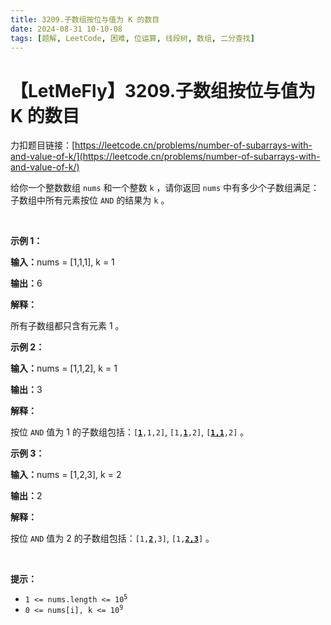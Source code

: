 ```yaml
---
title: 3209.子数组按位与值为 K 的数目
date: 2024-08-31 10-10-08
tags: [题解, LeetCode, 困难, 位运算, 线段树, 数组, 二分查找]
---
```


# 【LetMeFly】3209.子数组按位与值为 K 的数目

力扣题目链接：[https://leetcode.cn/problems/number-of-subarrays-with-and-value-of-k/](https://leetcode.cn/problems/number-of-subarrays-with-and-value-of-k/)

<p>给你一个整数数组&nbsp;<code>nums</code>&nbsp;和一个整数&nbsp;<code>k</code>&nbsp;，请你返回&nbsp;<code>nums</code>&nbsp;中有多少个<span data-keyword="subarray-nonempty">子数组</span>满足：子数组中所有元素按位&nbsp;<code>AND</code>&nbsp;的结果为 <code>k</code>&nbsp;。</p>

<p>&nbsp;</p>

<p><strong class="example">示例 1：</strong></p>

<div class="example-block">
<p><span class="example-io"><b>输入：</b>nums = [1,1,1], k = 1</span></p>

<p><span class="example-io"><b>输出：</b>6</span></p>

<p><strong>解释：</strong></p>

<p>所有子数组都只含有元素 1 。</p>
</div>

<p><strong class="example">示例 2：</strong></p>

<div class="example-block">
<p><span class="example-io"><b>输入：</b>nums = [1,1,2], k = 1</span></p>

<p><span class="example-io"><b>输出：</b>3</span></p>

<p><b>解释：</b></p>

<p>按位&nbsp;<code>AND</code>&nbsp;值为 1 的子数组包括：<code>[<u><strong>1</strong></u>,1,2]</code>, <code>[1,<u><strong>1</strong></u>,2]</code>, <code>[<u><strong>1,1</strong></u>,2]</code>&nbsp;。</p>
</div>

<p><strong class="example">示例 3：</strong></p>

<div class="example-block">
<p><span class="example-io"><b>输入：</b>nums = [1,2,3], k = 2</span></p>

<p><span class="example-io"><b>输出：</b>2</span></p>

<p><strong>解释：</strong></p>

<p>按位&nbsp;<code>AND</code>&nbsp;值为 2 的子数组包括：<code>[1,<b><u>2</u></b>,3]</code>, <code>[1,<u><strong>2,3</strong></u>]</code>&nbsp;。</p>
</div>

<p>&nbsp;</p>

<p><strong>提示：</strong></p>

<ul>
	<li><code>1 &lt;= nums.length &lt;= 10<sup>5</sup></code></li>
	<li><code>0 &lt;= nums[i], k &lt;= 10<sup>9</sup></code></li>
</ul>


    